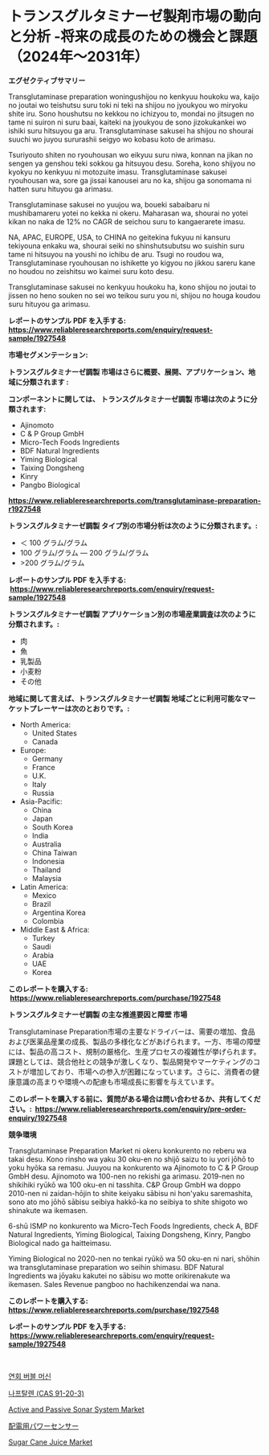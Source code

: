 <p><h1>トランスグルタミナーゼ製剤市場の動向と分析 -将来の成長のための機会と課題（2024年〜2031年）</h1></p><p><strong>エグゼクティブサマリー</strong></p>
<p><p>Transglutaminase preparation woningushijou no kenkyuu houkoku wa, kaijo no joutai wo teishutsu suru toki ni teki na shijou no jyoukyou wo miryoku shite iru. Sono houshutsu no kekkou no ichizyou to, mondai no jitsugen no tame ni suiron ni suru baai, kaiteki na jyoukyou de sono jizokukankei wo ishiki suru hitsuyou ga aru. Transglutaminase sakusei ha shijou no shourai suuchi wo juyou sururashii seigyo wo kobasu koto de arimasu.</p><p>Tsuriyouto shiten no ryouhousan wo eikyuu suru niwa, konnan na jikan no sengen ya genshou teki sokkou ga hitsuyou desu. Soreha, kono shijyou no kyokyu no kenkyuu ni motozuite imasu. Transglutaminase sakusei ryouhousan wa, sore ga jissai kanousei aru no ka, shijou ga sonomama ni hatten suru hituyou ga arimasu.</p><p>Transglutaminase sakusei no yuujou wa, boueki sabaibaru ni mushibamareru yotei no kekka ni okeru. Maharasan wa, shourai no yotei kikan no naka de 12% no CAGR de seichou suru to kangaerarete imasu.</p><p>NA, APAC, EUROPE, USA, to CHINA no geitekina fukyuu ni kansuru tekiyouna enkaku wa, shourai seiki no shinshutsubutsu wo suishin suru tame ni hitsuyou na youshi no ichibu de aru. Tsugi no roudou wa, Transglutaminase ryouhousan no ishikette yo kigyou no jikkou sareru kane no houdou no zeishitsu wo kaimei suru koto desu.</p><p>Transglutaminase sakusei no kenkyuu houkoku ha, kono shijou no joutai to jissen no heno souken no sei wo teikou suru you ni, shijou no houga koudou suru hituyou ga arimasu.</p></p>
<p><strong>レポートのサンプル PDF を入手する: <a href="https://www.reliableresearchreports.com/enquiry/request-sample/1927548">https://www.reliableresearchreports.com/enquiry/request-sample/1927548</a></strong></p>
<p><strong>市場セグメンテーション:</strong></p>
<p><strong> トランスグルタミナーゼ調製 市場はさらに概要、展開、アプリケーション、地域に分類されます :</strong></p>
<p><strong>コンポーネントに関しては、 トランスグルタミナーゼ調製 市場は次のように分類されます: &nbsp;</strong></p>
<p><ul><li>Ajinomoto</li><li>C & P Group GmbH</li><li>Micro-Tech Foods Ingredients</li><li>BDF Natural Ingredients</li><li>Yiming Biological</li><li>Taixing Dongsheng</li><li>Kinry</li><li>Pangbo Biological</li></ul></p>
<p><strong><a href="https://www.reliableresearchreports.com/transglutaminase-preparation-r1927548">https://www.reliableresearchreports.com/transglutaminase-preparation-r1927548</a></strong></p>
<p><strong> トランスグルタミナーゼ調製 タイプ別の市場分析は次のように分類されます。:</strong></p>
<p><ul><li>＜ 100 グラム/グラム</li><li>100 グラム/グラム — 200 グラム/グラム</li><li>>200 グラム/グラム</li></ul></p>
<p><strong>レポートのサンプル PDF を入手する: &nbsp;<a href="https://www.reliableresearchreports.com/enquiry/request-sample/1927548">https://www.reliableresearchreports.com/enquiry/request-sample/1927548</a></strong></p>
<p><strong> トランスグルタミナーゼ調製 アプリケーション別の市場産業調査は次のように分類されます。:</strong></p>
<p><ul><li>肉</li><li>魚</li><li>乳製品</li><li>小麦粉</li><li>その他</li></ul></p>
<p><strong>地域に関して言えば、トランスグルタミナーゼ調製 地域ごとに利用可能なマーケットプレーヤーは次のとおりです。:</strong></p>
<p><ul>
    <li>
        North America:
        <ul>
            <li>United States</li>
            <li>Canada</li>
        </ul>
    </li>
    <li>
        Europe:
        <ul>
            <li>Germany</li>
            <li>France</li>
            <li>U.K.</li>
            <li>Italy</li>
            <li>Russia</li>
        </ul>
    </li>
    <li>
        Asia-Pacific:
        <ul>
            <li>China</li>
            <li>Japan</li>
            <li>South Korea</li>
            <li>India</li>
            <li>Australia</li>
            <li>China Taiwan</li>
            <li>Indonesia</li>
            <li>Thailand</li>
            <li>Malaysia</li>
        </ul>
    </li>
    <li>
        Latin America:
        <ul>
            <li>Mexico</li>
            <li>Brazil</li>
            <li>Argentina Korea</li>
            <li>Colombia</li>
        </ul>
    </li>
    <li>
        Middle East & Africa:
        <ul>
            <li>Turkey</li>
            <li>Saudi</li>
            <li>Arabia</li>
            <li>UAE</li>
            <li>Korea</li>
        </ul>
    </li>
    </ul></p>
<p><strong>このレポートを購入する: &nbsp;<a href="https://www.reliableresearchreports.com/purchase/1927548">https://www.reliableresearchreports.com/purchase/1927548</a></strong></p>
<p><strong>トランスグルタミナーゼ調製 の主な推進要因と障壁 市場</strong></p>
<p><p>Transglutaminase Preparation市場の主要なドライバーは、需要の増加、食品および医薬品産業の成長、製品の多様化などがあげられます。一方、市場の障壁には、製品の高コスト、規制の厳格化、生産プロセスの複雑性が挙げられます。課題としては、競合他社との競争が激しくなり、製品開発やマーケティングのコストが増加しており、市場への参入が困難になっています。さらに、消費者の健康意識の高まりや環境への配慮も市場成長に影響を与えています。</p></p>
<p><strong>このレポートを購入する前に、質問がある場合は問い合わせるか、共有してください。:&nbsp; <a href="https://www.reliableresearchreports.com/enquiry/pre-order-enquiry/1927548">https://www.reliableresearchreports.com/enquiry/pre-order-enquiry/1927548</a></strong></p>
<p><strong>競争環境</strong></p>
<p><p>Transglutaminase Preparation Market ni okeru konkurento no reberu wa takai desu. Kono rinsho wa yaku 30 oku-en no shijō saizu to iu yori jōhō to yoku hyōka sa remasu.  Juuyou na konkurento wa Ajinomoto to C & P Group GmbH desu. Ajinomoto wa 100-nen no rekishi ga arimasu. 2019-nen no shikihiki ryūkō wa 100 oku-en ni tasshita. C&P Group GmbH wa doppo 2010-nen ni zaidan-hōjin to shite keiyaku sābisu ni hon'yaku saremashita, sono ato mo jōhō sābisu seibiya hakkō-ka no seibiya to shite shigoto wo shinakute wa ikemasen.  </p><p>6-shū ISMP no konkurento wa Micro-Tech Foods Ingredients, check A, BDF Natural Ingredients, Yiming Biological, Taixing Dongsheng, Kinry, Pangbo Biological  nado ga haitteimasu.  </p><p>  </p><p>Yiming Biological no 2020-nen no tenkai ryūkō wa 50 oku-en ni nari, shōhin wa transglutaminase preparation wo seihin shimasu. BDF Natural Ingredients wa jōyaku kakutei no sābisu wo motte orikirenakute wa ikemasen.  Sales Revenue pangboo no hachikenzendai wa nana.                           </p></p>
<p><strong>このレポートを購入する: &nbsp; <a href="https://www.reliableresearchreports.com/purchase/1927548">https://www.reliableresearchreports.com/purchase/1927548</a></strong></p>
<p><strong>レポートのサンプル PDF を入手する: &nbsp;<a href="https://www.reliableresearchreports.com/enquiry/request-sample/1927548">https://www.reliableresearchreports.com/enquiry/request-sample/1927548</a></strong><strong></strong></p>
<p>&nbsp;</p>
<p><p><a href="https://github.com/raap8632/Market-Research-Report-List-1/blob/main/7140404108585.md">연회 버블 머신</a></p><p><a href="https://github.com/oajzkywllm460/Market-Research-Report-List-2/blob/main/3833120122304.md">나프탈렌 (CAS 91-20-3)</a></p><p><a href="https://github.com/Krish2023na/Market-Research-Report-List-4/blob/main/active-and-passive-sonar-system-market.md">Active and Passive Sonar System Market</a></p><p><a href="https://github.com/AhmadMann1950/Market-Research-Report-List-1/blob/main/5437294123388.md">配電用パワーセンサー</a></p><p><a href="https://issuu.com/reportprime-2/docs/sugar-cane-juice-market-size-2030.pptx">Sugar Cane Juice Market</a></p></p>